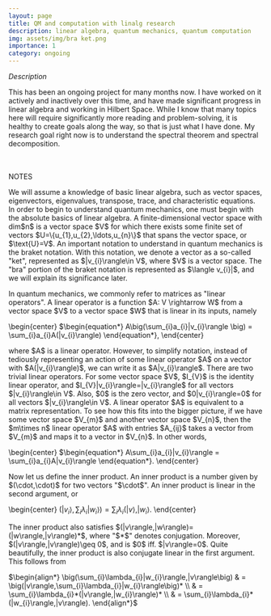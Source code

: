 ```yaml
---
layout: page
title: QM and computation with linalg research
description: linear algebra, quantum mechanics, quantum computation
img: assets/img/bra ket.png
importance: 1
category: ongoing
---
```


<i> Description </i>
<p>
This has been an ongoing project for many months now. I have worked on it actively and inactively over this time, and have made significant progress in linear algebra and working in Hilbert Space. While I know that many topics here will require significantly more reading and problem-solving, it is healthy to create goals along the way, so that is just what I have done. My research goal right now is to understand the spectral theorem and spectral decomposition. 
</p>
<br>
<br>
NOTES
<p> 
We will assume a knowledge of basic linear algebra, such as vector spaces, eigenvectors, eigenvalues, transpose, trace, and characteristic equations. In order to begin to understand quantum mechanics, one must begin with the absolute basics of linear algebra. A finite-dimensional vector space with dim$n$ is a vector space $V$ for which there exists some finite set of vectors $U=\{u_{1},u_{2},\ldots,u_{n}\}$ that spans the vector space, or $\text{U}=V$. An important notation to understand in quantum mechanics is the braket notation. With this notation, we denote a vector as a so-called "ket", represented as $|v_{i}\rangle\in V$, where $V$ is a vector space. The "bra" portion of the braket notation is represented as $\langle v_{i}|$, and we will explain its significance later. 
</p>

<p> 
In quantum mechanics, we commonly refer to matrices as "linear operators". A linear operator is a function $A: V \rightarrow W$ from a vector space $V$ to a vector space $W$ that is linear in its inputs, namely 
</p>


\begin{center}
    $\begin{equation*} A\big(\sum_{i}a_{i}|v_{i}\rangle \big) = \sum_{i}a_{i}A(|v_{i}\rangle) \end{equation*},
\end{center}


<p> 
where $A$ is a linear operator. However, to simplify notation, instead of tediously representing an action of some linear operator $A$ on a vector with $A(|v_{i}\rangle)$, we can write it as $A|v_{i}\rangle$. There are two trivial linear operators. For some vector space $V$, $I_{V}$ is the identity linear operator, and $I_{V}|v_{i}\rangle=|v_{i}\rangle$ for all vectors $|v_{i}\rangle\in V$. Also, $0$ is the zero vector, and $0|v_{i}\rangle=0$ for all vectors $|v_{i}\rangle\in V$. A linear operator $A$ is equivalent to a matrix representation. To see how this fits into the bigger picture, if we have some vector space $V_{m}$ and another vector space $V_{n}$, then the $m\times n$ linear operator $A$ with entries $A_{ij}$ takes a vector from $V_{m}$ and maps it to a vector in $V_{n}$. In other words,  
</p>


\begin{center}
    $\begin{equation*} A\sum_{i}a_{i}|v_{i}\rangle  = \sum_{i}a_{i}A|v_{i}\rangle \end{equation*}.
\end{center}


<p> 
Now let us define the inner product. An inner product is a number given by $(\cdot,\cdot)$ for two vectors "$\cdot$". An inner product is linear in the second argument, or
</p>


\begin{center}
    $\big(|v_{i}\rangle,\sum_{i}\lambda_{i}|w_{i}\rangle\big) = \sum_{i}\lambda_{i}(|v\rangle,|w_{i}\rangle$.
\end{center}


<p>
The inner product also satisfies $(|v\rangle,|w\rangle)=(|w\rangle,|v\rangle)*$, where "$*$" denotes conjugation. Moreover, $(|v\rangle,|v\rangle)\geq 0$, and is $0$ iff. $|v\rangle=0$. Quite beautifully, the inner product is also conjugate linear in the first argument. This follows from
</p>


$\begin{align*}
\big(\sum_{i}\lambda_{i}|w_{i}\rangle,|v\rangle\big) & 
= \big(|v\rangle,\sum_{i}\lambda_{i}|w_{i}\rangle\big)* \\ &
= \sum_{i}\lambda_{i}*(|v\rangle,|w_{i}\rangle)* \\ &
= \sum_{i}\lambda_{i}*(|w_{i}\rangle,|v\rangle).
\end{align*}$
